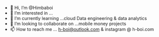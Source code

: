 - 👋 Hi, I’m @Himbaboi
- 👀 I’m interested in ...
- 🌱 I’m currently learning ...cloud Data engineering  & data analytics 
- 💞️ I’m looking to collaborate on ...mobile money projects 
- 📫 How to reach me ... h-boi@outlook.com & instagram @ h-boi.com

<!---
Himbaboi/Himbaboi is a ✨ special ✨ repository because its `README.md` (this file) appears on your GitHub profile.
You can click the Preview link to take a look at your changes.
--->

